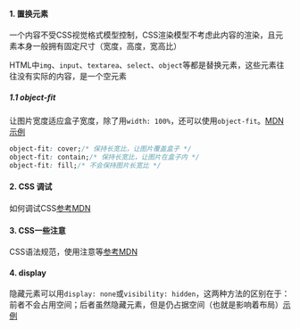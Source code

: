 #### 1. 置换元素

一个内容不受CSS视觉格式模型控制，CSS渲染模型不考虑此内容的渲染，且元素本身一般拥有固定尺寸（宽度，高度，宽高比）

HTML中`img`、`input`、`textarea`、`select`、`object`等都是替换元素，这些元素往往没有实际的内容，是一个空元素

##### 1.1 object-fit

让图片宽度适应盒子宽度，除了用`width: 100%`，还可以使用`object-fit`。[MDN示例](https://developer.mozilla.org/zh-CN/docs/Web/CSS/object-fit)

```css
object-fit: cover;/* 保持长宽比，让图片覆盖盒子 */
object-fit: contain;/* 保持长宽比，让图片在盒子内 */
object-fit: fill;/* 不会保持图片长宽比 */
```

#### 2. CSS 调试

如何调试CSS[参考MDN](https://developer.mozilla.org/en-US/docs/Learn/CSS/Building_blocks/Debugging_CSS)

#### 3. CSS一些注意

CSS语法规范，使用注意等[参考MDN](https://developer.mozilla.org/en-US/docs/Learn/CSS/Building_blocks/Organizing)

#### 4. display

隐藏元素可以用`display: none`或`visibility: hidden`，这两种方法的区别在于：前者不会占用空间；后者虽然隐藏元素，但是仍占据空间（也就是影响着布局）[示例](https://www.runoob.com/css/css-display-visibility.html)


